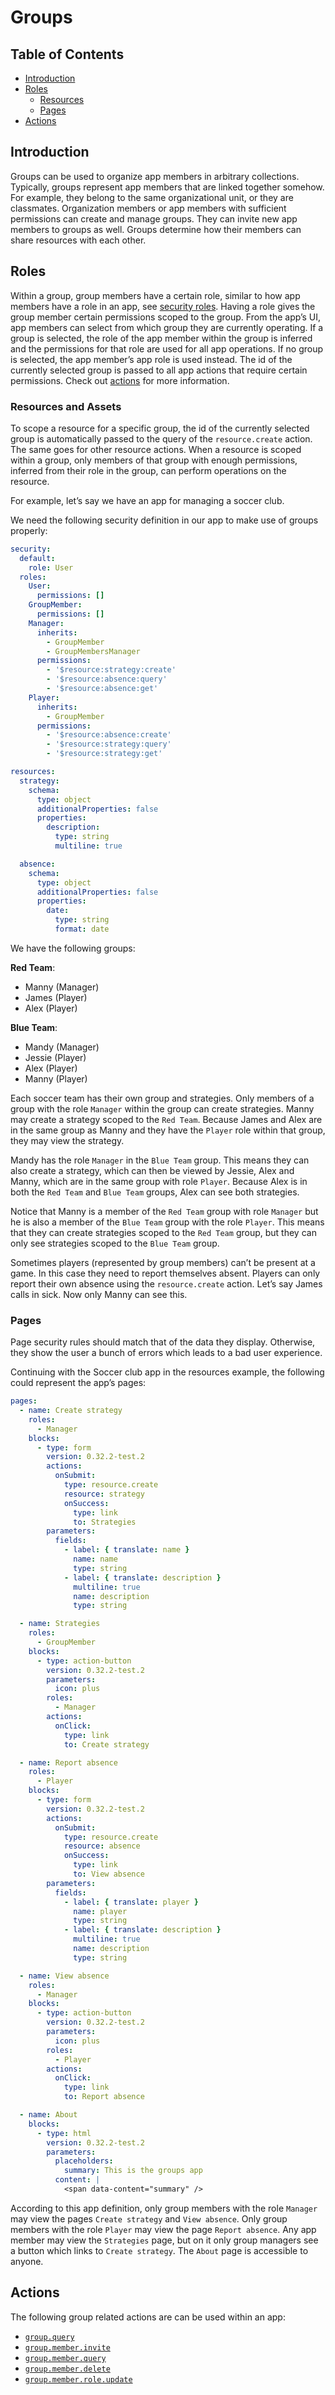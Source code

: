 # Groups

## Table of Contents

- [Introduction](#introduction)
- [Roles](#roles)
  - [Resources](#resources-and-assets)
  - [Pages](#pages)
- [Actions](#actions)

## Introduction

Groups can be used to organize app members in arbitrary collections. Typically, groups represent app
members that are linked together somehow. For example, they belong to the same organizational unit,
or they are classmates. Organization members or app members with sufficient permissions can create
and manage groups. They can invite new app members to groups as well. Groups determine how their
members can share resources with each other.

## Roles

Within a group, group members have a certain role, similar to how app members have a role in an app,
see [security roles](security.md#roles). Having a role gives the group member certain permissions
scoped to the group. From the app’s UI, app members can select from which group they are currently
operating. If a group is selected, the role of the app member within the group is inferred and the
permissions for that role are used for all app operations. If no group is selected, the app member’s
app role is used instead. The id of the currently selected group is passed to all app actions that
require certain permissions. Check out [actions](../actions/index.mdx) for more information.

### Resources and Assets

To scope a resource for a specific group, the id of the currently selected group is automatically
passed to the query of the `resource.create` action. The same goes for other resource actions. When
a resource is scoped within a group, only members of that group with enough permissions, inferred
from their role in the group, can perform operations on the resource.

For example, let’s say we have an app for managing a soccer club.

We need the following security definition in our app to make use of groups properly:

```yaml validate security-snippet
security:
  default:
    role: User
  roles:
    User:
      permissions: []
    GroupMember:
      permissions: []
    Manager:
      inherits:
        - GroupMember
        - GroupMembersManager
      permissions:
        - '$resource:strategy:create'
        - '$resource:absence:query'
        - '$resource:absence:get'
    Player:
      inherits:
        - GroupMember
      permissions:
        - '$resource:absence:create'
        - '$resource:strategy:query'
        - '$resource:strategy:get'
```

```yaml validate resources-snippet
resources:
  strategy:
    schema:
      type: object
      additionalProperties: false
      properties:
        description:
          type: string
          multiline: true

  absence:
    schema:
      type: object
      additionalProperties: false
      properties:
        date:
          type: string
          format: date
```

We have the following groups:

**Red Team**:

- Manny (Manager)
- James (Player)
- Alex (Player)

**Blue Team**:

- Mandy (Manager)
- Jessie (Player)
- Alex (Player)
- Manny (Player)

Each soccer team has their own group and strategies. Only members of a group with the role `Manager`
within the group can create strategies. Manny may create a strategy scoped to the `Red Team`.
Because James and Alex are in the same group as Manny and they have the `Player` role within that
group, they may view the strategy.

Mandy has the role `Manager` in the `Blue Team` group. This means they can also create a strategy,
which can then be viewed by Jessie, Alex and Manny, which are in the same group with role `Player`.
Because Alex is in both the `Red Team` and `Blue Team` groups, Alex can see both strategies.

Notice that Manny is a member of the `Red Team` group with role `Manager` but he is also a member of
the `Blue Team` group with the role `Player`. This means that they can create strategies scoped to
the `Red Team` group, but they can only see strategies scoped to the `Blue Team` group.

Sometimes players (represented by group members) can’t be present at a game. In this case they need
to report themselves absent. Players can only report their own absence using the `resource.create`
action. Let’s say James calls in sick. Now only Manny can see this.

### Pages

Page security rules should match that of the data they display. Otherwise, they show the user a
bunch of errors which leads to a bad user experience.

Continuing with the Soccer club app in the resources example, the following could represent the
app’s pages:

```yaml validate pages-snippet
pages:
  - name: Create strategy
    roles:
      - Manager
    blocks:
      - type: form
        version: 0.32.2-test.2
        actions:
          onSubmit:
            type: resource.create
            resource: strategy
            onSuccess:
              type: link
              to: Strategies
        parameters:
          fields:
            - label: { translate: name }
              name: name
              type: string
            - label: { translate: description }
              multiline: true
              name: description
              type: string

  - name: Strategies
    roles:
      - GroupMember
    blocks:
      - type: action-button
        version: 0.32.2-test.2
        parameters:
          icon: plus
        roles:
          - Manager
        actions:
          onClick:
            type: link
            to: Create strategy

  - name: Report absence
    roles:
      - Player
    blocks:
      - type: form
        version: 0.32.2-test.2
        actions:
          onSubmit:
            type: resource.create
            resource: absence
            onSuccess:
              type: link
              to: View absence
        parameters:
          fields:
            - label: { translate: player }
              name: player
              type: string
            - label: { translate: description }
              multiline: true
              name: description
              type: string

  - name: View absence
    roles:
      - Manager
    blocks:
      - type: action-button
        version: 0.32.2-test.2
        parameters:
          icon: plus
        roles:
          - Player
        actions:
          onClick:
            type: link
            to: Report absence

  - name: About
    blocks:
      - type: html
        version: 0.32.2-test.2
        parameters:
          placeholders:
            summary: This is the groups app
          content: |
            <span data-content="summary" />
```

According to this app definition, only group members with the role `Manager` may view the pages
`Create strategy` and `View absence`. Only group members with the role `Player` may view the page
`Report absence`. Any app member may view the `Strategies` page, but on it only group managers see a
button which links to `Create strategy`. The `About` page is accessible to anyone.

## Actions

The following group related actions are can be used within an app:

- [`group.query`](../actions/groups.mdx#groupquery)
- [`group.member.invite`](../actions/groups.mdx#groupmemberinvite)
- [`group.member.query`](../actions/groups.mdx#groupmemberquery)
- [`group.member.delete`](../actions/groups.mdx#groupmemberdelete)
- [`group.member.role.update`](../actions/groups.mdx#groupmemberroleupdate)
